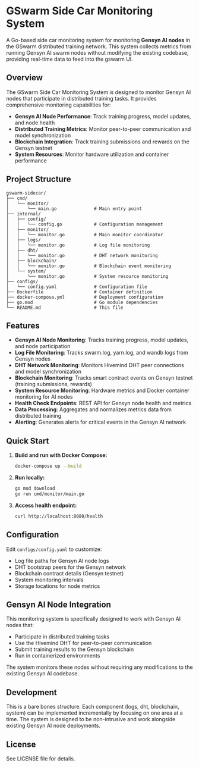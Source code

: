 # GSwarm Side Car Monitoring System

A Go-based side car monitoring system for monitoring **Gensyn AI nodes** in the GSwarm distributed training network. This system collects metrics from running Gensyn AI swarm nodes without modifying the existing codebase, providing real-time data to feed into the gswarm UI.

## Overview

The GSwarm Side Car Monitoring System is designed to monitor Gensyn AI nodes that participate in distributed training tasks. It provides comprehensive monitoring capabilities for:

- **Gensyn AI Node Performance**: Track training progress, model updates, and node health
- **Distributed Training Metrics**: Monitor peer-to-peer communication and model synchronization
- **Blockchain Integration**: Track training submissions and rewards on the Gensyn testnet
- **System Resources**: Monitor hardware utilization and container performance

## Project Structure

```
gswarm-sidecar/
├── cmd/
│   └── monitor/
│       └── main.go              # Main entry point
├── internal/
│   ├── config/
│   │   └── config.go            # Configuration management
│   ├── monitor/
│   │   └── monitor.go           # Main monitor coordinator
│   ├── logs/
│   │   └── monitor.go           # Log file monitoring
│   ├── dht/
│   │   └── monitor.go           # DHT network monitoring
│   ├── blockchain/
│   │   └── monitor.go           # Blockchain event monitoring
│   └── system/
│       └── monitor.go           # System resource monitoring
├── configs/
│   └── config.yaml              # Configuration file
├── Dockerfile                   # Container definition
├── docker-compose.yml           # Deployment configuration
├── go.mod                       # Go module dependencies
└── README.md                    # This file
```

## Features

- **Gensyn AI Node Monitoring**: Tracks training progress, model updates, and node participation
- **Log File Monitoring**: Tracks swarm.log, yarn.log, and wandb logs from Gensyn nodes
- **DHT Network Monitoring**: Monitors Hivemind DHT peer connections and model synchronization
- **Blockchain Monitoring**: Tracks smart contract events on Gensyn testnet (training submissions, rewards)
- **System Resource Monitoring**: Hardware metrics and Docker container monitoring for AI nodes
- **Health Check Endpoints**: REST API for Gensyn node health and metrics
- **Data Processing**: Aggregates and normalizes metrics data from distributed training
- **Alerting**: Generates alerts for critical events in the Gensyn AI network

## Quick Start

1. **Build and run with Docker Compose:**
   ```bash
   docker-compose up --build
   ```

2. **Run locally:**
   ```bash
   go mod download
   go run cmd/monitor/main.go
   ```

3. **Access health endpoint:**
   ```bash
   curl http://localhost:8080/health
   ```

## Configuration

Edit `configs/config.yaml` to customize:
- Log file paths for Gensyn AI node logs
- DHT bootstrap peers for the Gensyn network
- Blockchain contract details (Gensyn testnet)
- System monitoring intervals
- Storage locations for node metrics

## Gensyn AI Node Integration

This monitoring system is specifically designed to work with Gensyn AI nodes that:

- Participate in distributed training tasks
- Use the Hivemind DHT for peer-to-peer communication
- Submit training results to the Gensyn blockchain
- Run in containerized environments

The system monitors these nodes without requiring any modifications to the existing Gensyn AI codebase.

## Development

This is a bare bones structure. Each component (logs, dht, blockchain, system) can be implemented incrementally by focusing on one area at a time. The system is designed to be non-intrusive and work alongside existing Gensyn AI node deployments.

## License

See LICENSE file for details.
